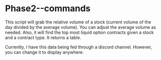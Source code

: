 # Phase2--commands

This script will grab the relative volume of a stock (current volume of the day divided by the average volume). You can adjust the average volume as needed. Also, it will find the top most liquid option contracts given a stock and a contract type. It returns a table. 

Currently, I have this data being fed through a discord channel. However, you can change it to display anywhere. 
